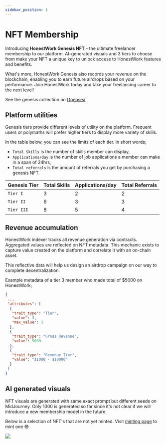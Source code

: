 ```yaml
---
sidebar_position: 1
---
```


# NFT Membership 

Introducing **HonestWork Genesis NFT** - the ultimate freelancer membership to our platform. AI-generated visuals and 3 tiers to choose from make your NFT a unique key to unlock access to HonestWork features and benefits. 

What's more, HonestWork Genesis also records your revenue on the blockchain, enabling you to earn future airdrops based on your performance. Join HonestWork today and take your freelancing career to the next level!

See the genesis collection on [Opensea](https://opensea.io/collection/honestwork-genesis "Genesis Collection").

## Platform utilities

Genesis tiers provide different levels of utility on the platform. Frequent users or polymaths will prefer higher tiers to display more variety of skills.

In the table below, you can see the limits of each tier. In short words;
* `Total Skills` is the number of skills member can display,
* `Applications/day` is the number of job applications a member can make in a span of 24hrs,
* `Total referrals` is the amount of referrals you get by purchasing a genesis NFT.

| Genesis Tier   | Total Skills         | Applications/day  | Total Referrals     |
| -------------- | -------------------- | ----------------- | ------------------- |
| `Tier I`       | 3                    | 2                 | 2                   |
| `Tier II`      | 6                    | 3                 | 3                   |
| `Tier III`     | 8                    | 5                 | 4                   |


## Revenue accumulation

HonestWork indexer tracks all revenue generation via contracts. Aggregated values are reflected on NFT metadata. This mechanic exists to capture value created on the platform and correlate it with an on-chain asset. 

This reflective data will help us design an airdrop campaign on our way to complete decentralization.

Example metadata of a tier 3 member who made total of $5000 on HonestWork;
```json title="honestwork-genesis-nft/metadata"
{
 ...
 "attributes": [
  {
   "trait_type": "Tier",
   "value": 3,
   "max_value": 3
  },
  {
   "trait_type": "Gross Revenue",
   "value": 5000
  },
  {
   "trait_type": "Revenue Tier",
   "value": "$1000 - $10000"
  }
 ]
}
```


## AI generated visuals
NFT visuals are generated with same exact prompt but different seeds on MidJourney. 
Only 1000 is generated so far since it's not clear if we will introduce a new membership model in the future.

Below is a selection of NFT's that are not yet minted. Visit [minting page](https://honestwork.app/mint) to mint one 😎

![](https://honestwork-userfiles.fra1.cdn.digitaloceanspaces.com/docs_nft.png)

